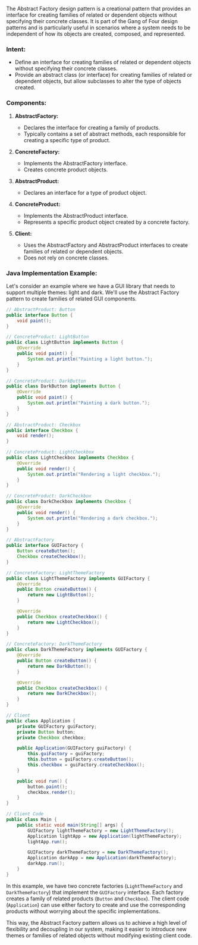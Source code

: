 The Abstract Factory design pattern is a creational pattern that provides an interface for creating families of related or dependent objects without specifying their concrete classes. It is part of the Gang of Four design patterns and is particularly useful in scenarios where a system needs to be independent of how its objects are created, composed, and represented.

### Intent:

- Define an interface for creating families of related or dependent objects without specifying their concrete classes.
- Provide an abstract class (or interface) for creating families of related or dependent objects, but allow subclasses to alter the type of objects created.

### Components:

1. **AbstractFactory:**
   - Declares the interface for creating a family of products.
   - Typically contains a set of abstract methods, each responsible for creating a specific type of product.

2. **ConcreteFactory:**
   - Implements the AbstractFactory interface.
   - Creates concrete product objects.

3. **AbstractProduct:**
   - Declares an interface for a type of product object.

4. **ConcreteProduct:**
   - Implements the AbstractProduct interface.
   - Represents a specific product object created by a concrete factory.

5. **Client:**
   - Uses the AbstractFactory and AbstractProduct interfaces to create families of related or dependent objects.
   - Does not rely on concrete classes.

### Java Implementation Example:

Let's consider an example where we have a GUI library that needs to support multiple themes: light and dark. We'll use the Abstract Factory pattern to create families of related GUI components.

```java
// AbstractProduct: Button
public interface Button {
    void paint();
}

// ConcreteProduct: LightButton
public class LightButton implements Button {
    @Override
    public void paint() {
        System.out.println("Painting a light button.");
    }
}

// ConcreteProduct: DarkButton
public class DarkButton implements Button {
    @Override
    public void paint() {
        System.out.println("Painting a dark button.");
    }
}

// AbstractProduct: Checkbox
public interface Checkbox {
    void render();
}

// ConcreteProduct: LightCheckbox
public class LightCheckbox implements Checkbox {
    @Override
    public void render() {
        System.out.println("Rendering a light checkbox.");
    }
}

// ConcreteProduct: DarkCheckbox
public class DarkCheckbox implements Checkbox {
    @Override
    public void render() {
        System.out.println("Rendering a dark checkbox.");
    }
}

// AbstractFactory
public interface GUIFactory {
    Button createButton();
    Checkbox createCheckbox();
}

// ConcreteFactory: LightThemeFactory
public class LightThemeFactory implements GUIFactory {
    @Override
    public Button createButton() {
        return new LightButton();
    }

    @Override
    public Checkbox createCheckbox() {
        return new LightCheckbox();
    }
}

// ConcreteFactory: DarkThemeFactory
public class DarkThemeFactory implements GUIFactory {
    @Override
    public Button createButton() {
        return new DarkButton();
    }

    @Override
    public Checkbox createCheckbox() {
        return new DarkCheckbox();
    }
}

// Client
public class Application {
    private GUIFactory guiFactory;
    private Button button;
    private Checkbox checkbox;

    public Application(GUIFactory guiFactory) {
        this.guiFactory = guiFactory;
        this.button = guiFactory.createButton();
        this.checkbox = guiFactory.createCheckbox();
    }

    public void run() {
        button.paint();
        checkbox.render();
    }
}

// Client Code
public class Main {
    public static void main(String[] args) {
        GUIFactory lightThemeFactory = new LightThemeFactory();
        Application lightApp = new Application(lightThemeFactory);
        lightApp.run();

        GUIFactory darkThemeFactory = new DarkThemeFactory();
        Application darkApp = new Application(darkThemeFactory);
        darkApp.run();
    }
}
```

In this example, we have two concrete factories (`LightThemeFactory` and `DarkThemeFactory`) that implement the `GUIFactory` interface. Each factory creates a family of related products (`Button` and `Checkbox`). The client code (`Application`) can use either factory to create and use the corresponding products without worrying about the specific implementations.

This way, the Abstract Factory pattern allows us to achieve a high level of flexibility and decoupling in our system, making it easier to introduce new themes or families of related objects without modifying existing client code.